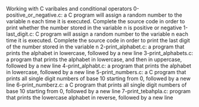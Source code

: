 Working with C varibales and conditional operators
0-positive_or_negative.c: a C program will assign a random number to the variable n each time it is executed. Complete the source code in order to print whether the number stored in the variable n is positive or negative
1-last_digit.c: C  program will assign a random number to the variable n each time it is executed. Complete the source code in order to print the last digit of the number stored in the variable n
2-print_alphabet.c:  a program that prints the alphabet in lowercase, followed by a new line
3-print_alphabets.c:  a program that prints the alphabet in lowercase, and then in uppercase, followed by a new line
4-print_alphabt.c: a program that prints the alphabet in lowercase, followed by a new line
5-print_numbers.c: a C program that prints all single digit numbers of base 10 starting from 0, followed by a new line
6-print_numberz.c: a C program that prints all single digit numbers of base 10 starting from 0, followed by a new line
7-print_tebahpla.c:  program that prints the lowercase alphabet in reverse, followed by a new line
